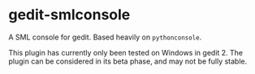 gedit-smlconsole
================

A SML console for gedit. Based heavily on `pythonconsole`.

This plugin has currently only been tested on Windows in gedit 2. The plugin
can be considered in its beta phase, and may not be fully stable.
